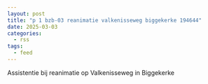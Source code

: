 ```yaml
---
layout: post
title: "p 1 bzb-03 reanimatie valkenisseweg biggekerke 194644"
date: 2025-03-03
categories: 
  - rss
tags: 
  - feed
---
```


Assistentie bij reanimatie op Valkenisseweg in Biggekerke
